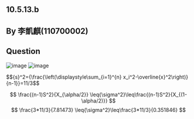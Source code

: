 ## 10.5.13.b
## By 李凱麒(110700002)

## Question
![image](https://github.com/HWTeng-Course/202402-Statistics/assets/162072191/1792a458-ac8b-4a70-bde8-708446066f95)
![image](https://github.com/HWTeng-Course/202402-Statistics/assets/162072191/53fc5884-355e-414b-a87a-9ca45f49a752)


 $${s}^2=\{\frac{\left(\displaystyle\sum_{i=1}^{n} x_i^2-\overline{x}^2\right)}{n-1}}=11/3$$

 $$ \frac{(n-1)S^2}{X_{\alpha/2}} \leq{\sigma^2}\leq\frac{(n-1)S^2}{X_{(1-\alpha/2)}} $$
 $$ \frac{3*11/3}{7.81473} \leq{\sigma^2}\leq\frac{3*11/3}{0.351846} $$
